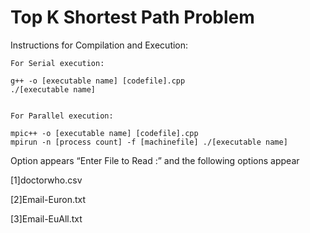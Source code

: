
# Top K Shortest Path Problem

Instructions for Compilation and Execution:

    For Serial execution:

    g++ -o [executable name] [codefile].cpp
    ./[executable name]


    For Parallel execution:

    mpic++ -o [executable name] [codefile].cpp
    mpirun -n [process count] -f [machinefile] ./[executable name]



Option appears “Enter File to Read :” and the following options appear

[1]doctorwho.csv

[2]Email-Euron.txt

[3]Email-EuAll.txt

